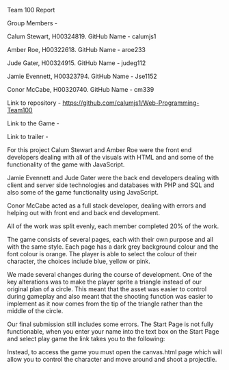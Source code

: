 Team 100 Report

Group Members - 

Calum Stewart, H00324819. GitHub Name - calumjs1

Amber Roe, H00322618. GitHub Name - aroe233

Jude Gater, H00324915. GitHub Name - judeg112

Jamie Evennett, H00323794. GitHub Name - Jse1152

Conor McCabe, H00320740. GitHub Name - cm339
 

Link to repository - https://github.com/calumjs1/Web-Programming-Team100

Link to the Game - 

Link to trailer - 

For this project Calum Stewart and Amber Roe were the front end developers dealing with all of the visuals with HTML and and some of the functionality of the game with JavaScript.

Jamie Evennett and Jude Gater were the back end developers dealing with client and server side technologies and databases with PHP and SQL and also some of the game functionality using JavaScript.

Conor McCabe acted as a full stack developer, dealing with errors and helping out with front end and back end development.

All of the work was split evenly, each member completed 20% of the work.

The game consists of several pages, each with their own purpose and all with the same style. Each page has a dark grey background colour and the font colour is orange. The player is able to select the colour of their character, the choices include blue, yellow or pink. 

We made several changes during the course of development. One of the key alterations was to make the player sprite a triangle instead of our original plan of a circle. This meant that the asset was easier to control during gameplay and also meant that the shooting function was easier to implement as it now comes from the tip of the triangle rather than the middle of the circle. 


Our final submission still includes some errors. The Start Page is not fully functionable, when you enter your name into the text box on the Start Page and select play game the link takes you to the following:

Instead, to access the game you must open the canvas.html page which will allow you to control the character and move around and shoot a projectile. 


